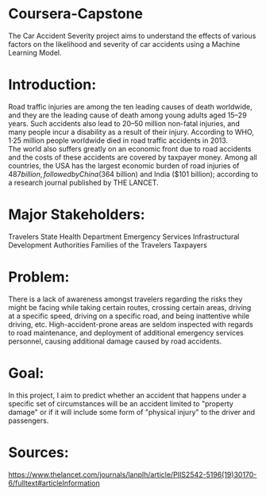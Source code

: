 # Coursera-Capstone
The Car Accident Severity project aims to understand the effects of various factors on the likelihood and severity of car accidents using a Machine Learning Model.

# Introduction:

Road traffic injuries are among the ten leading causes of death worldwide, and they are the leading cause of death among young adults aged 15–29 years. Such accidents also lead to 20–50 million non-fatal injuries, and many people incur a disability as a result of their injury. According to WHO, 1·25 million people worldwide died in road traffic accidents in 2013.  
The world also suffers greatly on an economic front due to road accidents and the costs of these accidents are covered by taxpayer money.  Among all countries, the USA has the largest economic burden of road injuries of $487 billion, followed by China ($364 billion) and India ($101 billion); according to a research journal published by THE LANCET.

# Major Stakeholders:

Travelers
State Health Department
Emergency Services
Infrastructural Development Authorities
Families of the Travelers
Taxpayers

# Problem:

There is a lack of awareness amongst travelers regarding the risks they might be facing while taking certain routes, crossing certain areas, driving at a specific speed, driving on a specific road, and being inattentive while driving, etc. High-accident-prone areas are seldom inspected with regards to road maintenance, and deployment of additional emergency services personnel, causing additional damage caused by road accidents.

# Goal:

In this project, I aim to predict whether an accident that happens under a specific set of circumstances will be an accident limited to "property damage" or if it will include some form of "physical injury" to the driver and passengers.

# Sources:

https://www.thelancet.com/journals/lanplh/article/PIIS2542-5196(19)30170-6/fulltext#articleInformation

